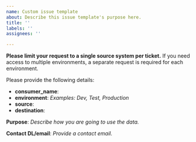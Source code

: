 ```yaml
---
name: Custom issue template
about: Describe this issue template's purpose here.
title: ''
labels: ''
assignees: ''

---
```


**Please limit your request to a single source system per ticket.**  If you need access to multiple environments, a separate request is required for each environment.

Please provide the following details:
* **consumer_name**:
* **environment**: _Examples: Dev, Test, Production_
* **source**: 
* **destination**: 

**Purpose**: _Describe how you are going to use the data._

**Contact DL/email**: _Provide a contact email._
